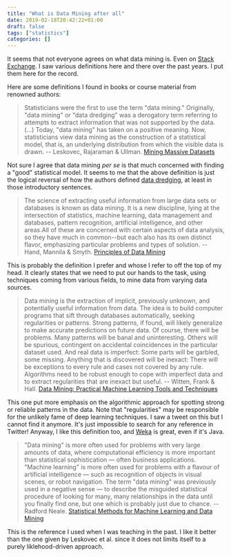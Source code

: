 ```yaml
---
title: "What is Data Mining after all"
date: 2019-02-18T20:42:22+01:00
draft: false
tags: ["statistics"]
categories: []
---
```

It seems that not everyone agrees on what data mining is. Even on [Stack Exchange](https://stats.stackexchange.com/q/5026). I saw various definitions here and there over the past years. I put them here for the record.

<!--more-->

Here are some definitions I found in books or course material from renowned authors:

> Statisticians were the first to use the term "data mining." Originally, "data mining" or "data dredging" was a derogatory term referring to attempts to extract information that was not supported by the data. (...) Today, "data mining" has taken on a positive meaning. Now, statisticians view data mining as the construction of a statistical model, that is, an underlying distribution from which the visible data is drawn.
> -- Leskovec, Rajaraman & Ullman. [Mining Massive Datasets](http://mmds.org)

Not sure I agree that data mining *per se* is that much concerned with finding a "good" statistical model. It seems to me that the above definition is just the logical reversal of how the authors defined [data dredging](https://en.wikipedia.org/wiki/Data_dredging), at least in those introductory sentences.

> The science of extracting useful information from large data sets or databases is known as data mining. It is a new discipline, lying at the intersection of statistics, machine learning, data management and databases, pattern recognition, artificial intelligence, and other areas.All of these are concerned with certain aspects of data analysis, so they have much in common--but each also has its own distinct flavor, emphasizing particular problems and types of solution.
> -- Hand, Mannila & Smyth. [Principles of Data Mining](https://mitpress.mit.edu/books/principles-data-mining)

This is probably the definition I prefer and whose I refer to off the top of my head. It clearly states that we need to put our hands to the task, using techniques coming from various fields, to mine data from varying data sources.

> Data mining is the extraction of implicit, previously unknown, and potentially useful information from data. The idea is to build computer programs that sift through databases automatically, seeking regularities or patterns. Strong patterns, if found, will likely generalize to make accurate predictions on future data. Of course, there will be problems. Many patterns will be banal and uninteresting. Others will be spurious, contingent on accidental coincidences in the particular dataset used. And real data is imperfect: Some parts will be garbled, some missing. Anything that is discovered will be inexact: There will be exceptions to every rule and cases not covered by any rule. Algorithms need to be robust enough to cope with imperfect data and to extract regularities that are inexact but useful.
> -- Witten, Frank & Hall. [Data Mining: Practical Machine Learning Tools and Techniques](https://www.cs.waikato.ac.nz/ml/weka/book.html)

This one put more emphasis on the algorithmic approach for spotting strong or reliable patterns in the data. Note that "regularities" may be responsible for the unlikely fame of deep learning techniques. I saw a tweet on this but I cannot find it anymore. It's just impossible to search for any reference in Twitter! Anyway, I like this definition too, and [Weka](https://www.cs.waikato.ac.nz/ml/weka/) is great, even if it's Java.

> "Data mining" is more often used for problems with very large amounts of data, where computational efficiency is more important than statistical sophistication — often business applications. "Machine learning" is more often used for problems with a flavour of artificial intelligence — such as recognition of objects in visual scenes, or robot navigation. The term "data mining" was previously used in a negative sense — to describe the misguided statistical procedure of looking for many, many relationships in the data until you finally find one, but one which is probably just due to chance.
> -- Radford Neale. [Statistical Methods for Machine Learning and Data Mining](http://www.utstat.utoronto.ca/~radford/sta414.S12/)

This is the reference I used when I was teaching in the past. I like it better than the one given by Leskovec et al. since it does not limits itself to a purely liklehood-driven approach.
